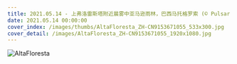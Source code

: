 ```yaml
---
title: 2021.05.14 - 上弗洛雷斯塔附近晨雾中亚马逊雨林，巴西马托格罗索 (© Pulsar Imagens/Alamy)
date: 2021.05.14 00:00:00
cover_index: /images/thumbs/AltaFloresta_ZH-CN9153671055_533x300.jpg
cover_detail: /images/AltaFloresta_ZH-CN9153671055_1920x1080.jpg
---
```


![AltaFloresta](/images/AltaFloresta_ZH-CN9153671055_1920x1080.jpg)
